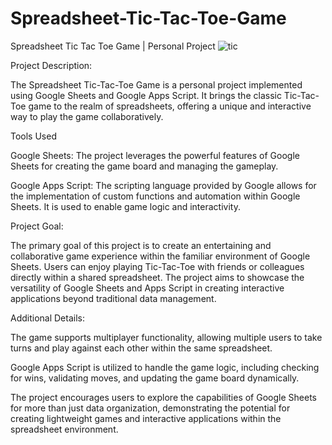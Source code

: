 # Spreadsheet-Tic-Tac-Toe-Game
Spreadsheet Tic Tac Toe Game | Personal Project
![tic](https://github.com/Khushbooo123/Spreadsheet-Tic-Tac-Toe-Game/assets/52238176/ff616e21-bed5-4f90-b329-6e75e7a2a6f4)

Project Description:

The Spreadsheet Tic-Tac-Toe Game is a personal project implemented using Google Sheets and Google Apps Script. It brings the classic Tic-Tac-Toe game to the realm of spreadsheets, offering a unique and interactive way to play the game collaboratively.

Tools Used

Google Sheets: The project leverages the powerful features of Google Sheets for creating the game board and managing the gameplay.

Google Apps Script: The scripting language provided by Google allows for the implementation of custom functions and automation within Google Sheets. It is used to enable game logic and interactivity.

Project Goal:

The primary goal of this project is to create an entertaining and collaborative game experience within the familiar environment of Google Sheets. Users can enjoy playing Tic-Tac-Toe with friends or colleagues directly within a shared spreadsheet. The project aims to showcase the versatility of Google Sheets and Apps Script in creating interactive applications beyond traditional data management.

Additional Details:

The game supports multiplayer functionality, allowing multiple users to take turns and play against each other within the same spreadsheet.

Google Apps Script is utilized to handle the game logic, including checking for wins, validating moves, and updating the game board dynamically.

The project encourages users to explore the capabilities of Google Sheets for more than just data organization, demonstrating the potential for creating lightweight games and interactive applications within the spreadsheet environment.
